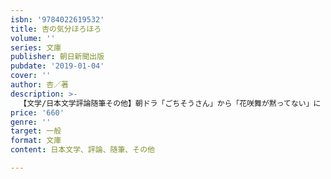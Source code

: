 ```yaml
---
isbn: '9784022619532'
title: 杏の気分ほろほろ
volume: ''
series: 文庫
publisher: 朝日新聞出版
pubdate: '2019-01-04'
cover: ''
author: 杏／著
description: >-
  【文学/日本文学評論随筆その他】朝ドラ「ごちそうさん」から「花咲舞が黙ってない」に「デート」まで、女優として駆け抜けた日々──。ひたむきに役者の仕事に取り組み、私生活でも結婚・出産と大きく変化のあった激動の３年半を、のびやかな筆致でさわやかにつづる傑作エッセー集。
price: '660'
genre: ''
target: 一般
format: 文庫
content: 日本文学、評論、随筆、その他

---
```

